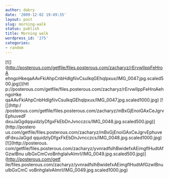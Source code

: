 ```yaml
---
author: dakry
date: '2009-12-02 19:49:35'
layout: post
slug: morning-walk
status: publish
title: Morning walk
wordpress_id: '275'
categories:
- random
---
```


[![](http://posterous.com/getfile/files.posterous.com/zacharyz/rErvwlIppFeHroA
ehngoHkeqaAAvFkiAhpCnbHdlgfiivCsuIkqGEhqlpxux/IMG_0047.jpg.scaled500.jpg)](htt
p://posterous.com/getfile/files.posterous.com/zacharyz/rErvwlIppFeHroAehngoHke
qaAAvFkiAhpCnbHdlgfiivCsuIkqGEhqlpxux/IMG_0047.jpg.scaled1000.jpg) [![](http:/
/posterous.com/getfile/files.posterous.com/zacharyz/mBxGjEnoiGAxCeJgrvEphuvedF
dxuJaGgdqquidzlyDfgxFkEbDnJvncczcs/IMG_0048.jpg.scaled500.jpg)](http://postero
us.com/getfile/files.posterous.com/zacharyz/mBxGjEnoiGAxCeJgrvEphuvedFdxuJaGgd
qquidzlyDfgxFkEbDnJvncczcs/IMG_0048.jpg.scaled1000.jpg) [![](http://posterous.
com/getfile/files.posterous.com/zacharyz/yvnradfslhBwidefxAEimgflHudtAfGzwlBnu
ulbGxCmCvoBnhgIalvAImrI/IMG_0049.jpg.scaled500.jpg)](http://posterous.com/getf
ile/files.posterous.com/zacharyz/yvnradfslhBwidefxAEimgflHudtAfGzwlBnuulbGxCmC
voBnhgIalvAImrI/IMG_0049.jpg.scaled1000.jpg)

